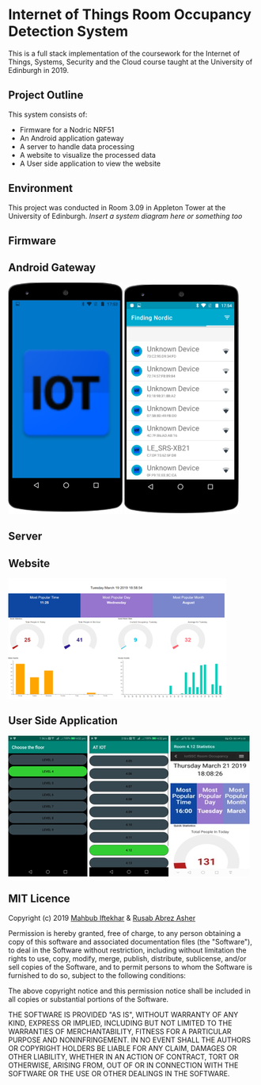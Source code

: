 # Internet of Things Room Occupancy Detection System
This is a full stack implementation of the coursework for the Internet of Things, Systems, Security and the Cloud course taught at the University of Edinburgh in 2019.

## Project Outline
This system consists of: 
* Firmware for a Nodric NRF51
* An Android application gateway
* A server to handle data processing
* A website to visualize the processed data
* A User side application to view the website

## Environment
This project was conducted in Room 3.09 in Appleton Tower at the University of Edinburgh.
*Insert a system diagram here or something too*

## Firmware

## Android Gateway
![Alt text](Screenshots/android_bluetooth_app_screen_1.PNG)
![Alt text](Screenshots/android_bluetooth_app_screen_2.PNG)
## Server

## Website
![Alt text](Screenshots/dashboard_screen.png)

## User Side Application
![Alt text](Screenshots/android_user_app_screen_1.png)
![Alt text](Screenshots/android_user_app_screen_2.png)
![Alt text](Screenshots/android_user_app_screen_3.jpg)


## MIT Licence

Copyright (c) 2019 [Mahbub Iftekhar](https://www.mahbubiftekhar.co.uk/) & [Rusab Abrez Asher](https://github.com/BerserkerLan)

Permission is hereby granted, free of charge, to any person obtaining a copy
of this software and associated documentation files (the "Software"), to deal
in the Software without restriction, including without limitation the rights
to use, copy, modify, merge, publish, distribute, sublicense, and/or sell
copies of the Software, and to permit persons to whom the Software is
furnished to do so, subject to the following conditions:

The above copyright notice and this permission notice shall be included in all
copies or substantial portions of the Software.

THE SOFTWARE IS PROVIDED "AS IS", WITHOUT WARRANTY OF ANY KIND, EXPRESS OR
IMPLIED, INCLUDING BUT NOT LIMITED TO THE WARRANTIES OF MERCHANTABILITY,
FITNESS FOR A PARTICULAR PURPOSE AND NONINFRINGEMENT. IN NO EVENT SHALL THE
AUTHORS OR COPYRIGHT HOLDERS BE LIABLE FOR ANY CLAIM, DAMAGES OR OTHER
LIABILITY, WHETHER IN AN ACTION OF CONTRACT, TORT OR OTHERWISE, ARISING FROM,
OUT OF OR IN CONNECTION WITH THE SOFTWARE OR THE USE OR OTHER DEALINGS IN THE
SOFTWARE.
